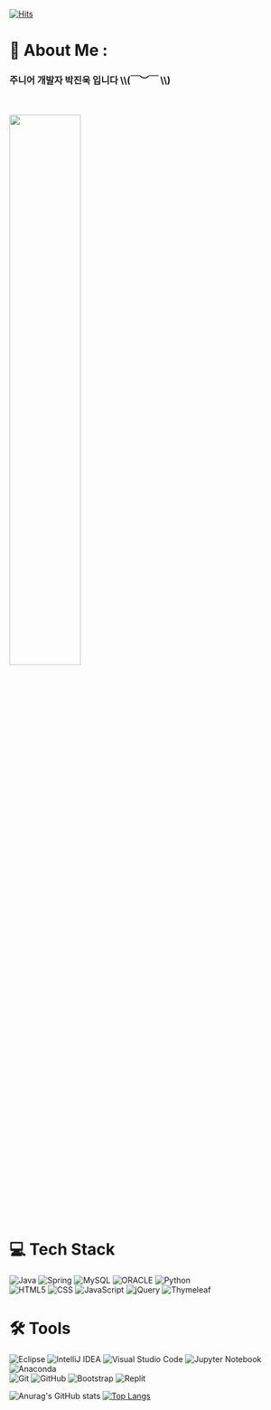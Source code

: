 

[![Hits](https://hits.seeyoufarm.com/api/count/incr/badge.svg?url=https%3A%2F%2Fgithub.com%2Fkkkukkk&count_bg=%23FF8B8B&title_bg=%23B4B4B4&icon=probot.svg&icon_color=%23E7E7E7&title=hits&edge_flat=false)](https://hits.seeyoufarm.com)

# 💫 About Me :
<h3>주니어 개발자 박진욱 입니다 \\(￣︶￣ \\)</h3> <br><br>
<img width="50%" src="https://user-images.githubusercontent.com/93972072/177085691-1997e0b1-e843-4647-ae17-52872ad01401.gif"/>

# 💻 Tech Stack

![Java](https://img.shields.io/badge/java-%23ED8B00.svg?style=plastic&logo=java&logoColor=white)
![Spring](https://img.shields.io/badge/spring-%236DB33F.svg?style=plastic&logo=spring&logoColor=white)
![MySQL](https://img.shields.io/badge/mysql-%2300f.svg?style=plastic&logo=mysql&logoColor=white)
![ORACLE](https://img.shields.io/badge/oracle-F80000.svg?style=plastic&logo=oracle&logoColor=white)
![Python](https://img.shields.io/badge/python-3670A0?style=plastic&logo=python&logoColor=ffdd54)
<br>
![HTML5](https://img.shields.io/badge/html5-%23E34F26.svg?style=plastic&logo=html5&logoColor=white)
![CSS](https://img.shields.io/badge/css-1572B6.svg?style=plastic&logo=css3&logoColor=white)
![JavaScript](https://img.shields.io/badge/javascript-%23323330.svg?style=plastic&logo=javascript&logoColor=%23F7DF1E)
![jQuery](https://img.shields.io/badge/jquery-%230769AD.svg?style=plastic&logo=jquery&logoColor=white)
![Thymeleaf](https://img.shields.io/badge/Thymeleaf-%23005C0F.svg?style=plastic&logo=Thymeleaf&logoColor=white)


# 🛠 ️Tools

![Eclipse](https://img.shields.io/badge/Eclipse-FE7A16.svg?style=plastic&logo=Eclipse&logoColor=white)
![IntelliJ IDEA](https://img.shields.io/badge/IntelliJIDEA-000000.svg?style=plastic&logo=intellij-idea&logoColor=white)
![Visual Studio Code](https://img.shields.io/badge/Visual%20Studio%20Code-0078d7.svg?style=plastic&logo=visual-studio-code&logoColor=white)
![Jupyter Notebook](https://img.shields.io/badge/jupyter-%23FA0F00.svg?style=plastic&logo=jupyter&logoColor=white)
![Anaconda](https://img.shields.io/badge/Anaconda-%2344A833.svg?style=plastic&logo=anaconda&logoColor=white)
<br>
![Git](https://img.shields.io/badge/git-%23F05033.svg?style=plastic&logo=git&logoColor=white)
![GitHub](https://img.shields.io/badge/github-%23121011.svg?style=plastic&logo=github&logoColor=white)
![Bootstrap](https://img.shields.io/badge/bootstrap-%23563D7C.svg?style=plastic&logo=bootstrap&logoColor=white)
![Replit](https://img.shields.io/badge/Replit-DD1200?style=plastic&logo=Replit&logoColor=white)




![Anurag's GitHub stats](https://github-readme-stats.vercel.app/api?username=kkkukkk&theme=maroongold&show_icons=true&hide=issues)
[![Top Langs](https://github-readme-stats.vercel.app/api/top-langs/?username=kkkukkk&layout=compact&theme=maroongold&hide=ipynb&langs_count=5)](https://github.com/anuraghazra/github-readme-stats)



<!--
**kkkukkk/kkkukkk** is a ✨ _special_ ✨ repository because its `README.md` (this file) appears on your GitHub profile.

Here are some ideas to get you started:

- 🔭 I’m currently working on ...
- 🌱 I’m currently learning ...
- 👯 I’m looking to collaborate on ...
- 🤔 I’m looking for help with ...
- 💬 Ask me about ...
- 📫 How to reach me: ...
- 😄 Pronouns: ...
- ⚡ Fun fact: ...
-->
